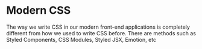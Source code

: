 # Modern CSS

The way we write CSS in our modern front-end applications is completely different from how we used to write CSS before. There are methods such as Styled Components, CSS Modules, Styled JSX,  Emotion, etc